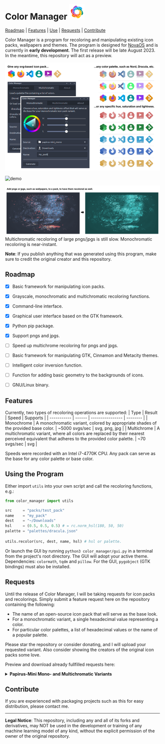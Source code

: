 # Color Manager <img src="res/icon.svg" width="50"/>

[Roadmap](#roadmap) | [Features](#features) | [Use](#use) | [Requests](#requests) | [Contribute](#contribute)

Color Manager is a program for recoloring and manipulating existing icon packs, wallpapers and themes. The program is designed for [NovaOS](https://github.com/NicklasVraa/NovaOS) and is currently in **early development**. The first release will be late August 2023. In the meantime, this repository will act as a preview.

![gui](res/gui.png)

![demo](res/demo.gif)

![png_jpg_example](res/png_jpg_example.png)
Multichromatic recoloring of large pngs/jpgs is still slow. Monochromatic recoloring is near-instant.

**Note**: If you publish anything that was generated using this program, make sure to credit the original creator and this repository.


## Roadmap <a name="roadmap"></a>
- [x] Basic framework for manipulating icon packs.
- [x] Grayscale, monochromatic and multichromatic recoloring functions.
- [x] Command-line interface.
- [x] Graphical user interface based on the GTK framework.
- [x] Python pip package.
- [x] Support pngs and jpgs.
- [ ] Speed up multichrome recoloring for pngs and jpgs.
- [ ] Basic framework for manipulating GTK, Cinnamon and Metacity themes.
- [ ] Intelligent color inversion function.
- [ ] Function for adding basic geometry to the backgrounds of icons.
- [ ] GNU/Linux binary.


## Features <a name="features"></a>
Currently, two types of recoloring operations are supported:
| Type        | Result | Speed            | Supports |
| ----------- | ------ | ---------------- | -------- |
| Monochrome  | A monochromatic variant, colored by appropriate shades of the provided base color. | ~5000 svgs/sec | svg, png, jpg |
| Multichrome | A multichromatic variant, where all colors are replaced by their nearest perceived equivalent that adheres to the provided color palette. | ~70 svgs/sec | svg |

Speeds were recorded with an Intel i7-4770K CPU. Any pack can serve as the base for any color palette or base color.


## Using the Program<a name="use"></a>
Either import `utils` into your own script and call the recoloring functions, e.g.:
```python
from color_manager import utils
```
```python
src     = "packs/test_pack"
name    = "my_pack"
dest    = "~/Downloads"
hsl     = (0.5, 0.5, 0.5) # = rc.norm_hsl(180, 50, 50)
palette = "palettes/dracula.json"

utils.recolor(src, dest, name, hsl) # hsl or palette.
```

Or launch the GUI by running `python3 color_manager/gui.py` in a terminal from the project's root directory. The GUI will adopt your active theme. Dependencies: `colormath`, `tqdm` and `pillow`. For the GUI, `pygobject` (GTK bindings) must also be installed.


## Requests <a name="requests"></a>
Until the release of Color Manager, I will be taking requests for icon packs and recolorings. Simply submit a feature request here on the repository containing the following:
- The name of an open-source icon pack that will serve as the base look.
- For a monochromatic variant, a single hexadecimal value representing a color.
- For particular color palettes, a list of hexadecimal values or the name of a popular palette.

Please star the repository or consider donating, and I will upload your requested variant. Also consider showing the creators of the original icon packs some love.

Preview and download already fullfilled requests here:
<details>
<summary><b>Papirus-Mini Mono- and Multichromatic Variants</b></summary>
The original papirus set is massive (>100MB), so this version has been simplified, e.g. icons no longer have multiple versions for slightly different icon sizes. As a result, it only takes up ~10MB when zipped.

| Name  | Examples | Status |
| ----- | -------- | -------|
| Original | <img src="res/previews/papirus/original/colors.png" width="50"/>  <img src="res/previews/papirus/original/firefox.png" width="50"/> <img src="res/previews/papirus/original/vscode.png" width="50"/> <img src="res/previews/papirus/original/account.png" width="50"/>  <img src="res/previews/papirus/original/video.png" width="50"/> <img src="res/previews/papirus/original/git.png" width="50"/> | [Source](https://github.com/PapirusDevelopmentTeam/papirus-icon-theme) |
| Nord | <img src="res/previews/papirus/nord/colors.png" width="50"/>  <img src="res/previews/papirus/nord/firefox.png" width="50"/> <img src="res/previews/papirus/nord/vscode.png" width="50"/> <img src="res/previews/papirus/nord/account.png" width="50"/>  <img src="res/previews/papirus/nord/video.png" width="50"/> <img src="res/previews/papirus/nord/git.png" width="50"/> | Finished |
| Dracula | <img src="res/previews/papirus/dracula/colors.png" width="50"/>  <img src="res/previews/papirus/dracula/firefox.png" width="50"/> <img src="res/previews/papirus/dracula/vscode.png" width="50"/> <img src="res/previews/papirus/dracula/account.png" width="50"/>  <img src="res/previews/papirus/dracula/video.png" width="50"/> <img src="res/previews/papirus/dracula/git.png" width="50"/> | Released |
| Catppuccin | <img src="res/previews/papirus/catppuccin/colors.png" width="50"/>  <img src="res/previews/papirus/catppuccin/firefox.png" width="50"/> <img src="res/previews/papirus/catppuccin/vscode.png" width="50"/> <img src="res/previews/papirus/catppuccin/account.png" width="50"/>  <img src="res/previews/papirus/catppuccin/video.png" width="50"/> <img src="res/previews/papirus/catppuccin/git.png" width="50"/> | Released |

| Name  | Examples | Status |
| ----- | -------- | -------|
| Galactic | <img src="res/previews/papirus/galactic/colors.png" width="50"/>  <img src="res/previews/papirus/galactic/firefox.png" width="50"/> <img src="res/previews/papirus/galactic/vscode.png" width="50"/> <img src="res/previews/papirus/galactic/account.png" width="50"/>  <img src="res/previews/papirus/galactic/video.png" width="50"/> <img src="res/previews/papirus/galactic/git.png" width="50"/> | Released |
| Strawberry | <img src="res/previews/papirus/strawberry/colors.png" width="50"/>  <img src="res/previews/papirus/strawberry/firefox.png" width="50"/> <img src="res/previews/papirus/strawberry/vscode.png" width="50"/> <img src="res/previews/papirus/strawberry/account.png" width="50"/>  <img src="res/previews/papirus/strawberry/video.png" width="50"/> <img src="res/previews/papirus/strawberry/git.png" width="50"/> | Released |
| Amazon | <img src="res/previews/papirus/amazon/colors.png" width="50"/>  <img src="res/previews/papirus/amazon/firefox.png" width="50"/> <img src="res/previews/papirus/amazon/vscode.png" width="50"/> <img src="res/previews/papirus/amazon/account.png" width="50"/>  <img src="res/previews/papirus/amazon/video.png" width="50"/> <img src="res/previews/papirus/amazon/git.png" width="50"/> | Finished |
| Pacific | <img src="res/previews/papirus/pacific/colors.png" width="50"/>  <img src="res/previews/papirus/pacific/firefox.png" width="50"/> <img src="res/previews/papirus/pacific/vscode.png" width="50"/> <img src="res/previews/papirus/pacific/account.png" width="50"/>  <img src="res/previews/papirus/pacific/video.png" width="50"/> <img src="res/previews/papirus/pacific/git.png" width="50"/> | Finished |
| Cobalt | <img src="res/previews/papirus/cobalt/colors.png" width="50"/>  <img src="res/previews/papirus/cobalt/firefox.png" width="50"/> <img src="res/previews/papirus/cobalt/vscode.png" width="50"/> <img src="res/previews/papirus/cobalt/account.png" width="50"/>  <img src="res/previews/papirus/cobalt/video.png" width="50"/> <img src="res/previews/papirus/cobalt/git.png" width="50"/> | Finished |
| Bumblebee | <img src="res/previews/papirus/bumblebee/colors.png" width="50"/>  <img src="res/previews/papirus/bumblebee/firefox.png" width="50"/> <img src="res/previews/papirus/bumblebee/vscode.png" width="50"/> <img src="res/previews/papirus/bumblebee/account.png" width="50"/>  <img src="res/previews/papirus/bumblebee/video.png" width="50"/> <img src="res/previews/papirus/bumblebee/git.png" width="50"/> | Released |
| Goldenrod | <img src="res/previews/papirus/goldenrod/colors.png" width="50"/>  <img src="res/previews/papirus/goldenrod/firefox.png" width="50"/> <img src="res/previews/papirus/goldenrod/vscode.png" width="50"/> <img src="res/previews/papirus/goldenrod/account.png" width="50"/>  <img src="res/previews/papirus/goldenrod/video.png" width="50"/> <img src="res/previews/papirus/goldenrod/git.png" width="50"/> | Released |
</details>


## Contribute <a name="contribute"></a>
If you are experienced with packaging projects such as this for easy distribution, please contact me.

---
**Legal Notice**: This repository, including any and all of its forks and derivatives, may NOT be used in the development or training of any machine learning model of any kind, without the explicit permission of the owner of the original repository.
